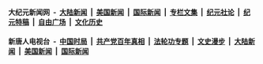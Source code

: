 #### 大纪元新闻网 &nbsp;-&nbsp; [大陆新闻](indexes/nsc413.md) &nbsp;|&nbsp; [美国新闻](indexes/nsc412.md) &nbsp;|&nbsp; [国际新闻](indexes/nsc418.md) &nbsp;|&nbsp; [专栏文集](indexes/nsc423.md) &nbsp;|&nbsp; [纪元社论](indexes/nsc422.md) &nbsp;|&nbsp; [纪元特稿](indexes/nsc424.md) &nbsp;|&nbsp; [自由广场](indexes/nsc993.md) &nbsp;|&nbsp; [文化历史](indexes/nsc975.md)

#### 新唐人电视台 &nbsp;-&nbsp; [中国时局](indexes/prog1138.md) &nbsp;|&nbsp; [共产党百年真相](indexes/prog1699.md)  &nbsp;|&nbsp; [法轮功专题](indexes/prog1530.md) &nbsp;|&nbsp; [文史漫步](indexes/prog647.md) &nbsp;|&nbsp; [大陆新闻](indexes/prog204.md) &nbsp;|&nbsp; [美国新闻](indexes/prog203.md) &nbsp;|&nbsp; [国际新闻](indexes/prog202.md)
